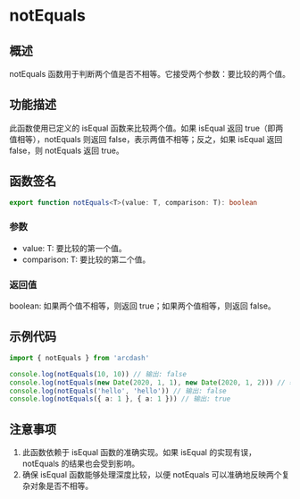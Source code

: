 # notEquals

## 概述
notEquals 函数用于判断两个值是否不相等。它接受两个参数：要比较的两个值。

## 功能描述
此函数使用已定义的 isEqual 函数来比较两个值。如果 isEqual 返回 true（即两值相等），notEquals 则返回 false，表示两值不相等；反之，如果 isEqual 返回 false，则 notEquals 返回 true。

## 函数签名
```typescript
export function notEquals<T>(value: T, comparison: T): boolean
```

### 参数
- value: T: 要比较的第一个值。
- comparison: T: 要比较的第二个值。

### 返回值
boolean: 如果两个值不相等，则返回 true；如果两个值相等，则返回 false。

## 示例代码
```typescript
import { notEquals } from 'arcdash'

console.log(notEquals(10, 10)) // 输出: false
console.log(notEquals(new Date(2020, 1, 1), new Date(2020, 1, 2))) // 输出: true
console.log(notEquals('hello', 'hello')) // 输出: false
console.log(notEquals({ a: 1 }, { a: 1 })) // 输出: true
```

## 注意事项
1. 此函数依赖于 isEqual 函数的准确实现。如果 isEqual 的实现有误，notEquals 的结果也会受到影响。
2. 确保 isEqual 函数能够处理深度比较，以便 notEquals 可以准确地反映两个复杂对象是否不相等。
